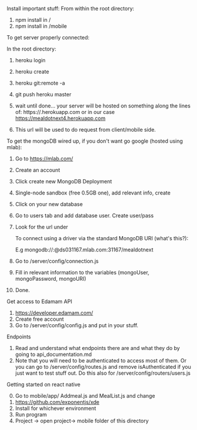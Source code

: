 Install important stuff:
From within the root directory:

1. npm install in /
2. npm install in /mobile



To get server properly connected:

In the root directory:
1. heroku login
2. heroku create <servername>
3. heroku git:remote -a <servername>
4. git push heroku master
5. wait until done... your server will be hosted on something along the lines of:
    https://<servername>.herokuapp.com          or in our case
    https://mealdotnext4.herokuapp.com

6. This url will be used to do request from client/mobile side.



To get the mongoDB wired up, if you don't want go google (hosted using mlab):

1. Go to https://mlab.com/
2. Create an account
3. Click create new MongoDB Deployment
4. Single-node sandbox (free 0.5GB one), add relevant info, create
5. Click on your new database
6. Go to users tab and add database user. Create user/pass
7. Look for the url under

    To connect using a driver via the standard MongoDB URI (what's this?):

    E.g mongodb://<dbuser>:<dbpassword>@ds031167.mlab.com:31167/mealdotnext

1. Go to /server/config/connection.js
2. Fill in relevant information to the variables (mongoUser, mongoPassword, mongoURI)
3. Done.



Get access to Edamam API

1. https://developer.edamam.com/
2. Create free account
3. Go to /server/config/config.js     and put in your stuff.




Endpoints

1. Read and understand what endpoints there are and what they do by going to 
   api_documentation.md
2. Note that you will need to be authenticated to access most of them.
   Or you can go to /server/config/routes.js and remove isAuthenticated if you
   just want to test stuff out. Do this also for /server/config/routers/users.js


Getting started on react native

0. Go to mobile/app/       Addmeal.js and MealList.js and change 
1. https://github.com/exponentjs/xde
2. Install for whichever environment
3. Run program
4. Project -> open project-> mobile folder of this directory